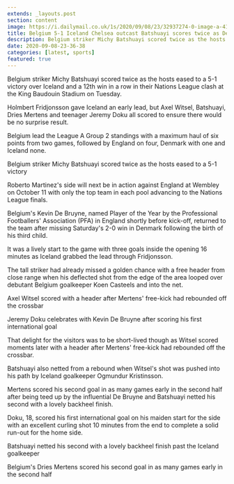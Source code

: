 ```yaml
---
extends: _layouts.post
section: content
image: https://i.dailymail.co.uk/1s/2020/09/08/23/32937274-0-image-a-41_1599603334775.jpg 
title: Belgium 5-1 Iceland Chelsea outcast Batshuayi scores twice as De Bruyne inspires victory 
description: Belgium striker Michy Batshuayi scored twice as the hosts eased to a 5-1 victory over Iceland and a 12th win in a row in their Nations League clash at the King Baudouin Stadium on Tuesday. 
date: 2020-09-08-23-36-38 
categories: [latest, sports] 
featured: true 
--- 
```

Belgium striker Michy Batshuayi scored twice as the hosts eased to a 5-1 victory over Iceland and a 12th win in a row in their Nations League clash at the King Baudouin Stadium on Tuesday.

Holmbert Fridjonsson gave Iceland an early lead, but Axel Witsel, Batshuayi, Dries Mertens and teenager Jeremy Doku all scored to ensure there would be no surprise result.

Belgium lead the League A Group 2 standings with a maximum haul of six points from two games, followed by England on four, Denmark with one and Iceland none.

Belgium striker Michy Batshuayi scored twice as the hosts eased to a 5-1 victory

Roberto Martinez's side will next be in action against England at Wembley on October 11 with only the top team in each pool advancing to the Nations League finals.

Belgium's Kevin De Bruyne, named Player of the Year by the Professional Footballers' Association (PFA) in England shortly before kick-off, returned to the team after missing Saturday's 2-0 win in Denmark following the birth of his third child.

It was a lively start to the game with three goals inside the opening 16 minutes as Iceland grabbed the lead through Fridjonsson.

The tall striker had already missed a golden chance with a free header from close range when his deflected shot from the edge of the area looped over debutant Belgium goalkeeper Koen Casteels and into the net.

Axel Witsel scored with a header after Mertens' free-kick had rebounded off the crossbar

Jeremy Doku celebrates with Kevin De Bruyne after scoring his first international goal

That delight for the visitors was to be short-lived though as Witsel scored moments later with a header after Mertens' free-kick had rebounded off the crossbar.

Batshuayi also netted from a rebound when Witsel's shot was pushed into his path by Iceland goalkeeper Ogmundur Kristinsson.

Mertens scored his second goal in as many games early in the second half after being teed up by the influential De Bruyne and Batshuayi netted his second with a lovely backheel finish.

Doku, 18, scored his first international goal on his maiden start for the side with an excellent curling shot 10 minutes from the end to complete a solid run-out for the home side. 

Batshuayi netted his second with a lovely backheel finish past the Iceland goalkeeper

Belgium's Dries Mertens scored his second goal in as many games early in the second half

